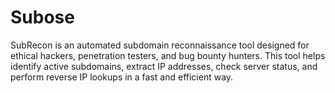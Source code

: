 # Subose
SubRecon is an automated subdomain reconnaissance tool designed for ethical hackers, penetration testers, and bug bounty hunters. This tool helps identify active subdomains, extract IP addresses, check server status, and perform reverse IP lookups in a fast and efficient way.
